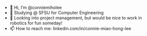 - 👋 Hi, I’m @conniemiholee
- 🌱 Studying @ SFSU for Computer Engineering
- 💞️ Looking into project management, but would be nice to work in robotics for fun someday!
- 📫 How to reach me: linkedin.com/in/connie-miao-hong-lee

<!---
conniemiholee/conniemiholee is a ✨ special ✨ repository because its `README.md` (this file) appears on your GitHub profile.
You can click the Preview link to take a look at your changes.
--->
